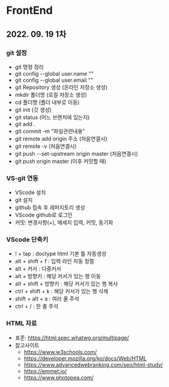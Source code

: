 # FrontEnd
## 2022. 09. 19 1차
### git 설정
+ git 명령 정리
+ git config --global user.name ""
+ git config --global user.email ""
+ git Repository 생성 (온라인 저장소 생성)
+ mkdir 폴더명 (로컬 저장소 생성)
+ cd 폴더명 (폴더 내부로 이동)
+ git init (깃 생성)
+ git status (어느 브랜치에 있는지)
+ git add .
+ git commit -m "파일관련내용"
+ git remote add origin 주소 (처음연결시)
+ git remote -v (처음연결시)
+ git push --set-upstream origin master (처음연결시)
+ git push origin master (이후 커밋할 때)

### VS-git 연동
+ VScode 설치
+ git 설치
+ github 접속 후 레퍼지토리 생성
+ VScode github로 로그인
+ 커밋: 변경사항(+), 메세지 입력, 커밋, 동기화

### VScode 단축키
+ ! + tap : doctype html 기본 틀 자동생성
+ alt + shift + f : 입력 라인 자동 정렬
+ alt + 커서 : 다중커서
+ alt + 방향키 : 해당 커서가 있는 행 이동
+ alt + shift + 방향키 : 해당 커서가 있는 행 복사
+ ctrl + shift + k : 해당 커서가 있는 행 삭제
+ shift + alt + a : 여러 줄 주석
+ ctrl + / : 한 줄 주석 


### HTML 자료
+ 표준: https://html.spec.whatwg.org/multipage/
+ 참고사이트
    <!-- HTML 튜토리얼 -->
    + https://www.w3schools.com/
    + https://developer.mozilla.org/ko/docs/Web/HTML
    + https://www.advancedwebranking.com/seo/html-study/ 
    <!-- 반복적인 구문 치트키 -->
    + https://emmet.io/ 
    <!-- 포토샵 기능 사이트 -->
    + https://www.photopea.com/


